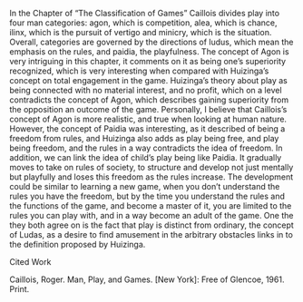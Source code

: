 In the Chapter of “The Classification of Games” Caillois divides play into four man categories: agon, which is competition, alea, which is chance, ilinx, which is the pursuit of vertigo and minicry, which is the situation. Overall, categories are governed by the directions of ludus, which mean the emphasis on the rules, and paidia, the playfulness. The concept of Agon is very intriguing in this chapter, it comments on it as being one’s superiority recognized, which is very interesting when compared with Huizinga’s concept on total engagement in the game. Huizinga’s theory about play as being connected with no material interest, and no profit, which on a level contradicts the concept of Agon, which describes gaining superiority from the opposition an outcome of the game. Personally, I believe that Caillois’s concept of Agon is more realistic, and true when looking at human nature. However, the concept of Paidia was interesting, as it described of being a freedom from rules, and Huizinga also adds as play being free, and play being freedom, and the rules in a way contradicts the idea of freedom. In addition, we can link the idea of child’s play being like Paidia. It gradually moves to take on rules of society, to structure and develop not just mentally but playfully and loses this freedom as the rules increase. The development could be similar to learning a new game, when you don’t understand the rules you have the freedom, but by the time you understand the rules and the functions of the game, and become a master of it, you are limited to the rules you can play with, and in a way become an adult of the game. One the they both agree on is the fact that play is distinct from ordinary, the concept of Ludas, as a desire to find amusement in the arbitrary obstacles links in to the definition proposed by Huizinga.

Cited Work

Caillois, Roger. Man, Play, and Games. [New York]: Free of Glencoe, 1961. Print.